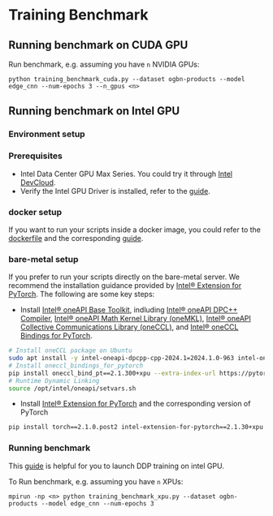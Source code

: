 # Training Benchmark

## Running benchmark on CUDA GPU

Run benchmark, e.g. assuming you have `n` NVIDIA GPUs:

```
python training_benchmark_cuda.py --dataset ogbn-products --model edge_cnn --num-epochs 3 --n_gpus <n>
```

## Running benchmark on Intel GPU

### Environment setup

### Prerequisites

- Intel Data Center GPU Max Series. You could try it through [Intel DevCloud](https://www.intel.com/content/www/us/en/developer/tools/devcloud/services.html).
- Verify the Intel GPU Driver is installed, refer to the [guide](https://dgpu-docs.intel.com/driver/installation.html).

### docker setup

If you want to run your scripts inside a docker image, you could refer to the [dockerfile](https://github.com/pyg-team/pytorch_geometric/blob/master/docker/Dockerfile.xpu) and the corresponding [guide](https://github.com/pyg-team/pytorch_geometric/blob/master/docker).

### bare-metal setup

If you prefer to run your scripts directly on the bare-metal server. We recommend the installation guidance provided by [Intel® Extension for PyTorch](https://intel.github.io/intel-extension-for-pytorch/index.html#installation?platform=gpu&version=v2.1.30%2bxpu&os=linux%2fwsl2&package=pip). The following are some key steps:

- Install [Intel® oneAPI Base Toolkit](https://www.intel.com/content/www/us/en/developer/tools/oneapi/base-toolkit.html), indluding [Intel® oneAPI DPC++ Compiler](https://www.intel.com/content/www/us/en/developer/tools/oneapi/dpc-compiler.html), [Intel® oneAPI Math Kernel Library (oneMKL)](https://www.intel.com/content/www/us/en/docs/oneapi/programming-guide/2024-1/intel-oneapi-math-kernel-library-onemkl.html), [Intel® oneAPI Collective Communications Library (oneCCL)](https://www.intel.com/content/www/us/en/developer/tools/oneapi/oneccl.html), and [Intel® oneCCL Bindings for PyTorch](https://github.com/intel/torch-ccl).

```bash
# Install oneCCL package on Ubuntu
sudo apt install -y intel-oneapi-dpcpp-cpp-2024.1=2024.1.0-963 intel-oneapi-mkl-devel=2024.1.0-691 intel-oneapi-ccl-devel=2021.12.0-309
# Install oneccl_bindings_for_pytorch
pip install oneccl_bind_pt==2.1.300+xpu --extra-index-url https://pytorch-extension.intel.com/release-whl/stable/xpu/us/
# Runtime Dynamic Linking
source /opt/intel/oneapi/setvars.sh
```

- Install [Intel® Extension for PyTorch](https://github.com/intel/intel-extension-for-pytorch) and the corresponding version of PyTorch

```bash
pip install torch==2.1.0.post2 intel-extension-for-pytorch==2.1.30+xpu --extra-index-url https://pytorch-extension.intel.com/release-whl/stable/xpu/us/
```

### Running benchmark

This [guide](https://intel.github.io/intel-extension-for-pytorch/xpu/latest/tutorials/features/DDP.html) is helpful for you to launch DDP training on intel GPU.

To Run benchmark, e.g. assuming you have `n` XPUs:

```
mpirun -np <n> python training_benchmark_xpu.py --dataset ogbn-products --model edge_cnn --num-epochs 3
```
